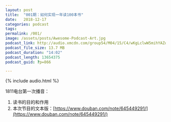 ```yaml
---
layout: post
title:  "001期：如何实现一年读100本书"
date:   2018-12-17
categories: podcast
tags:
permalink: /001/
image: /assets/posts/Awesome-Podcast-Art.jpg
podcast_link: http://audio.xmcdn.com/group54/M04/15/C4/wKgLclwW5mihYAZoAEZ36uOTyvc248.m4a
podcast_file_size: 13.7 MB
podcast_duration: "14:02"
podcast_length: 13654375
podcast_guid: ?p=866

---
```


{% include audio.html %}

1811电台第一次播音：

1. 读书的目的和作用
2. 本次节目的文本版：[https://www.douban.com/note/645449291/](https://www.douban.com/note/645449291/)